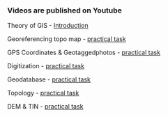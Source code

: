 ### Videos are published on Youtube

Theory of GIS - [Introductio](https://www.youtube.com/)[n](https://youtu.be/UVdADumtEpw) <br>

Georeferencing topo map  - [practical tas](https://www.youtube.com/)[k](https://youtu.be/wuea1v6DJaE) <br>


GPS Coordinates & Geotaggedphotos - [practical tas](https://www.youtube.com/)[k](https://youtu.be/Y5QVuWzc04w) <br>


Digitization - [practical tas](https://www.youtube.com/)[k](https://youtu.be/-fVuyJ_n0wM) <br>

Geodatabase - [practical tas](https://www.youtube.com/)[k](https://youtu.be/XAuXu3Jr1uE) <br>

Topology - [practical tas](https://www.youtube.com/)[k](https://youtu.be/ZbLCxRW0mDI) <br>

DEM & TIN - [practical tas](https://www.youtube.com/)[k](https://youtu.be/7XXUtpY-o0M) <br>

